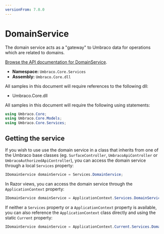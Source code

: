 ```yaml
---
versionFrom: 7.0.0
---
```


# DomainService

The domain service acts as a "gateway" to Umbraco data for operations which are related to domains.

[Browse the API documentation for DomainService](https://our.umbraco.com/apidocs/csharp/api/Umbraco.Core.Services.DomainService.html).

 * **Namespace:** `Umbraco.Core.Services` 
 * **Assembly:** `Umbraco.Core.dll`

All samples in this document will require references to the following dll:

* Umbraco.Core.dll

All samples in this document will require the following using statements:

```csharp
using Umbraco.Core;
using Umbraco.Core.Models;
using Umbraco.Core.Services;
```

## Getting the service

If you wish to use use the domain service in a class that inherits from one of the Umbraco base classes (eg. `SurfaceController`, `UmbracoApiController` or `UmbracoAuthorizedApiController`), you can access the domain service through a local `Services` property:

```csharp
IDomainService domainService = Services.DomainService;
```

In Razor views, you can access the domain service through the `ApplicationContext` property:

```csharp
IDomainService domainService = ApplicationContext.Services.DomainService;
```

If neither a `Services` property or a `ApplicationContext` property is available, you can also reference the `ApplicationContext` class directly and using the static `Current` property:

```csharp
IDomainService domainService = ApplicationContext.Current.Services.DomainService;
```
